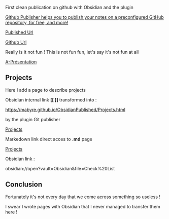 First clean publication on github with Obsidian and the plugin 

[Github Publisher helps you to publish your notes on a preconfigured GitHub repository, for free, and more!](https://github.com/ObsidianPublisher/obsidian-github-publisher)

[Published Url](https://mabyre.github.io/ObsidianPublished/)

[Github Url](https://github.com/mabyre/ObsidianPublished)

Really is it not fun ! This is not fun fun, let's say it's not fun at all

[A-Présentation](https://mabyre.github.io/ObsidianPublished/A-Présentation)
## Projects

Here I add a page to describe projects

Obsidian internal link **\[\[ ]]** transformed into :

https://mabyre.github.io/ObsidianPublished/Projects.html

by the plugin Git publisher

[Projects](Projects.md)

Markedown link direct acces to **.md** page

[Projects](https://mabyre.github.io/ObsidianPublished/Projects)

Obsidian link :

obsidian://open?vault=Obsidian&file=Check%20List

## Conclusion

Fortunately it's not every day that we come across something so useless !

I swear I wrote pages with Obsidian that I never managed to transfer them here !




